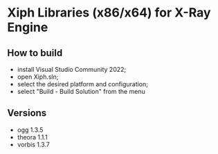 # Xiph Libraries (x86/x64) for X-Ray Engine

## How to build
- install Visual Studio Community 2022;
- open Xiph.sln;
- select the desired platform and configuration;
- select "Build - Build Solution" from the menu

## Versions
- ogg 1.3.5
- theora 1.1.1
- vorbis 1.3.7